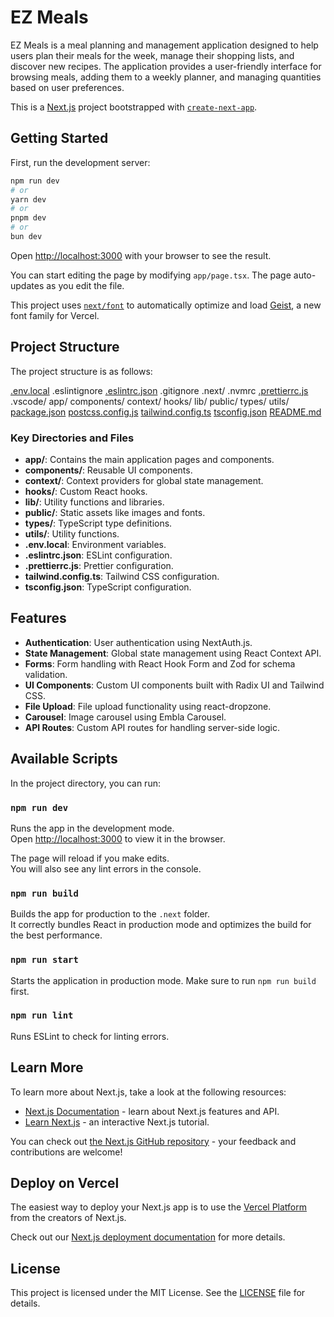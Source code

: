 # EZ Meals

EZ Meals is a meal planning and management application designed to help users plan their meals for the week, manage their shopping lists, and discover new recipes. The application provides a user-friendly interface for browsing meals, adding them to a weekly planner, and managing quantities based on user preferences.


This is a [Next.js](https://nextjs.org) project bootstrapped with [`create-next-app`](https://nextjs.org/docs/app/api-reference/cli/create-next-app).

## Getting Started

First, run the development server:

```bash
npm run dev
# or
yarn dev
# or
pnpm dev
# or
bun dev
```

Open [http://localhost:3000](http://localhost:3000) with your browser to see the result.

You can start editing the page by modifying `app/page.tsx`. The page auto-updates as you edit the file.

This project uses [`next/font`](https://nextjs.org/docs/app/building-your-application/optimizing/fonts) to automatically optimize and load [Geist](https://vercel.com/font), a new font family for Vercel.

## Project Structure

The project structure is as follows:

[.env.local](http://_vscodecontentref_/5)
.eslintignore
[.eslintrc.json](http://_vscodecontentref_/6)
.gitignore
.next/
.nvmrc
[.prettierrc.js](http://_vscodecontentref_/7)
.vscode/
app/
components/
context/
hooks/
lib/
public/
types/
utils/
[package.json](http://_vscodecontentref_/8)
[postcss.config.js](http://_vscodecontentref_/9)
[tailwind.config.ts](http://_vscodecontentref_/10)
[tsconfig.json](http://_vscodecontentref_/11)
[README.md](http://_vscodecontentref_/12)

### Key Directories and Files

- **app/**: Contains the main application pages and components.
- **components/**: Reusable UI components.
- **context/**: Context providers for global state management.
- **hooks/**: Custom React hooks.
- **lib/**: Utility functions and libraries.
- **public/**: Static assets like images and fonts.
- **types/**: TypeScript type definitions.
- **utils/**: Utility functions.
- **.env.local**: Environment variables.
- **.eslintrc.json**: ESLint configuration.
- **.prettierrc.js**: Prettier configuration.
- **tailwind.config.ts**: Tailwind CSS configuration.
- **tsconfig.json**: TypeScript configuration.

## Features

- **Authentication**: User authentication using NextAuth.js.
- **State Management**: Global state management using React Context API.
- **Forms**: Form handling with React Hook Form and Zod for schema validation.
- **UI Components**: Custom UI components built with Radix UI and Tailwind CSS.
- **File Upload**: File upload functionality using react-dropzone.
- **Carousel**: Image carousel using Embla Carousel.
- **API Routes**: Custom API routes for handling server-side logic.

## Available Scripts

In the project directory, you can run:

### `npm run dev`

Runs the app in the development mode.\
Open [http://localhost:3000](http://localhost:3000) to view it in the browser.

The page will reload if you make edits.\
You will also see any lint errors in the console.

### `npm run build`

Builds the app for production to the `.next` folder.\
It correctly bundles React in production mode and optimizes the build for the best performance.

### `npm run start`

Starts the application in production mode. Make sure to run `npm run build` first.

### `npm run lint`

Runs ESLint to check for linting errors.

## Learn More

To learn more about Next.js, take a look at the following resources:

- [Next.js Documentation](https://nextjs.org/docs) - learn about Next.js features and API.
- [Learn Next.js](https://nextjs.org/learn) - an interactive Next.js tutorial.

You can check out [the Next.js GitHub repository](https://github.com/vercel/next.js) - your feedback and contributions are welcome!

## Deploy on Vercel

The easiest way to deploy your Next.js app is to use the [Vercel Platform](https://vercel.com/new?utm_medium=default-template&filter=next.js&utm_source=create-next-app&utm_campaign=create-next-app-readme) from the creators of Next.js.

Check out our [Next.js deployment documentation](https://nextjs.org/docs/app/building-your-application/deploying) for more details.

## License

This project is licensed under the MIT License. See the [LICENSE](LICENSE) file for details.